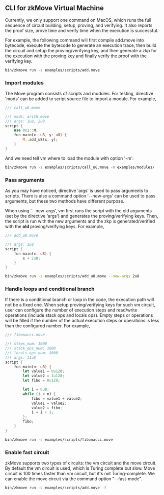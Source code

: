 ## CLI for zkMove Virtual Machine

Currently, we only support one command on MacOS, which runs the full sequence of circuit building, setup, proving, and verifying. 
It also reports the proof size, prove time and verify time when the execution is successful.

For example, the following command will first compile add.move into bytecode, execute the bytecode to generate an execution trace, 
then build the circuit and setup the proving/verifying key, and then generate a zkp for the execution with the proving key and 
finally verify the proof with the verifying key.

```bash
bin/zkmove run -s examples/scripts/add.move
```

### Import modules
The Move program consists of scripts and modules. For testing, directive 'mods' can be added to script source file to import a module. For example,

```rust
/// call_u8.move

//! mods: arith.move
//! args: 1u8, 2u8
script {
    use 0x1::M;
    fun main(x: u8, y: u8) {
        M::add_u8(x, y);
    }
}
```
And we need tell vm where to load the module with option '-m':

```bash
bin/zkmove run -s examples/scripts/call_u8.move -m examples/modules/
```
### Pass arguments
As you may have noticed, directive 'args' is used to pass arguments to scripts. There is also a command 
option '--new-args' can be used to pass arguments, but these two methods have different purpose. 

When using '--new-args', vm first runs the script with the old arguments (set by the directive 'args') and generates the 
proving/verifying keys. Then, the script is run with the new arguments and the zkp is generated/verified with the **old** proving/verifying 
keys. For example,

```rust
/// add_u8.move

//! args: 1u8
script {
    fun main(x: u8) {
        x + 2u8;
    }
}
```

```bash
bin/zkmove run -s examples/scripts/add_u8.move --new-args 2u8
```
### Handle loops and conditional branch
If there is a conditional branch or loop in the code, the execution path will not be a fixed one. 
When setup proving/verifying keys for such vm circuit, user can configure the number of execution steps and read/write 
operations (include stack ops and locals ops). Empty steps or operations will be filled if the number of the actual 
execution steps or operations is less than the configured number. For example,

```rust
/// fibonacci.move

//! steps_num: 1000
//! stack_ops_num: 1000
//! locals_ops_num: 1000
//! args: 11u8
script {
    fun main(n: u8) {
        let value1 = 0u128;
        let value2 = 1u128;
        let fibo = 0u128;

        let i = 0u8;
        while (i < n) {
            fibo = value1 + value2;
            value1 = value2;
            value2 = fibo;
            i = i + 1;
        };
        fibo;
    }
}
```
```bash
bin/zkmove run -s examples/scripts/fibonacci.move
```

### Enable fast circuit
zkMove supports two types of circuits: the vm circuit and the move circuit. By default the vm circuit is used, 
which is Turing complete but slow. Move circuit is 100 times faster than vm circuit, but it's not Turing-complete. 
We can enable the move circuit via the command option "--fast-mode".

```bash
bin/zkmove run -s examples/scripts/add.move -f
```
